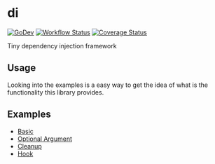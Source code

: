 # di

[![GoDev](https://pkg.go.dev/badge/golang.org/x/pkgsite.svg)](https://pkg.go.dev/github.com/go-tk/di)
[![Workflow Status](https://github.com/go-tk/di/actions/workflows/ci.yaml/badge.svg?branch=main)](https://github.com/go-tk/di/actions/workflows/ci.yaml?query=branch%3Amain)
[![Coverage Status](https://codecov.io/gh/go-tk/di/branch/main/graph/badge.svg)](https://codecov.io/gh/go-tk/di/branch/main)

Tiny dependency injection framework

## Usage

Looking into the examples is a easy way to get the idea of what is the functionality this library provides.

## Examples

- [Basic](examples/basic/example_test.go)
- [Optional Argument](examples/optionalargument/example_test.go)
- [Cleanup](examples/cleanup/example_test.go)
- [Hook](examples/hook/example_test.go)
